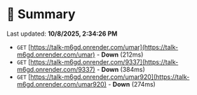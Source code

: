 # 📖 Summary
Last updated: **10/8/2025, 2:34:26 PM**

- `GET` [https://talk-m6gd.onrender.com/umar](https://talk-m6gd.onrender.com/umar) - **Down** (212ms)
- `GET` [https://talk-m6gd.onrender.com/9337](https://talk-m6gd.onrender.com/9337) - **Down** (384ms)
- `GET` [https://talk-m6gd.onrender.com/umar920](https://talk-m6gd.onrender.com/umar920) - **Down** (274ms)
